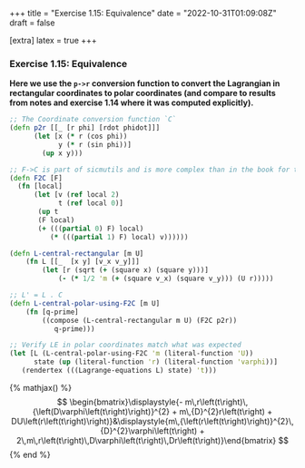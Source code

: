 +++
title = "Exercise 1.15: Equivalence"
date = "2022-10-31T01:09:08Z"
draft = false

[extra]
latex = true
+++







### Exercise 1.15: Equivalence

**Here we use the `p->r` conversion function to convert the Lagrangian in rectangular coordinates to polar coordinates (and compare to results from notes and exercise 1.14 where it was computed explicitly).**

```clojure
;; The Coordinate conversion function `C`
(defn p2r [[_ [r phi] [rdot phidot]]]
      (let [x (* r (cos phi))
            y (* r (sin phi))]
        (up x y)))

;; F->C is part of sicmutils and is more complex than in the book for this section
(defn F2C [F]
  (fn [local]
      (let [v (ref local 2)
            t (ref local 0)]
       (up t
       (F local)
       (+ (((partial 0) F) local)
          (* (((partial 1) F) local) v))))))

(defn L-central-rectangular [m U]
    (fn L [[_  [x y] [v_x v_y]]]
        (let [r (sqrt (+ (square x) (square y)))]
            (- (* 1/2 'm (+ (square v_x) (square v_y))) (U r)))))

;; L' = L . C
(defn L-central-polar-using-F2C [m U]
    (fn [q-prime]
        ((compose (L-central-rectangular m U) (F2C p2r))  
           q-prime)))

;; Verify LE in polar coordinates match what was expected
(let [L (L-central-polar-using-F2C 'm (literal-function 'U))
      state (up (literal-function 'r) (literal-function 'varphi))]
   (rendertex (((Lagrange-equations L) state) 't)))
```


{% mathjax() %}
$$
\begin{bmatrix}\displaystyle{- m\,r\left(t\right)\,{\left(D\varphi\left(t\right)\right)}^{2} + m\,{D}^{2}r\left(t\right) + DU\left(r\left(t\right)\right)}&\displaystyle{m\,{\left(r\left(t\right)\right)}^{2}\,{D}^{2}\varphi\left(t\right) + 2\,m\,r\left(t\right)\,D\varphi\left(t\right)\,Dr\left(t\right)}\end{bmatrix}
$$
{% end %}


